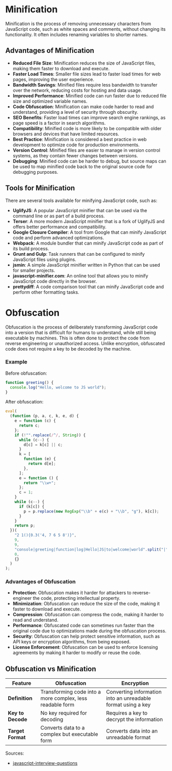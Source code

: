 # Minification
Minification is the process of removing unnecessary characters from JavaScript code, such as white spaces and comments,
without changing its functionality. It often includes renaming variables to shorter names.

## Advantages of Minification
* **Reduced File Size**: Minification reduces the size of JavaScript files, making them faster to download and execute.
* **Faster Load Times**: Smaller file sizes lead to faster load times for web pages, improving the user experience.
* **Bandwidth Savings**: Minified files require less bandwidth to transfer over the network, reducing costs for hosting and data usage.
* **Improved Performance**: Minified code can run faster due to reduced file size and optimized variable names.
* **Code Obfuscation**: Minification can make code harder to read and understand, providing a level of security through obscurity.
* **SEO Benefits**: Faster load times can improve search engine rankings, as page speed is a factor in search algorithms.
* **Compatibility**: Minified code is more likely to be compatible with older browsers and devices that have limited resources.
* **Best Practice**: Minification is considered a best practice in web development to optimize code for production environments.
* **Version Control**: Minified files are easier to manage in version control systems, as they contain fewer changes between versions.
* **Debugging**: Minified code can be harder to debug, but source maps can be used to map minified code back to the original source code for debugging purposes.

## Tools for Minification
There are several tools available for minifying JavaScript code, such as:
* **UglifyJS**: A popular JavaScript minifier that can be used via the command line or as part of a build process.
* **Terser**: A more modern JavaScript minifier that is a fork of UglifyJS and offers better performance and compatibility.
* **Google Closure Compiler**: A tool from Google that can minify JavaScript code and perform advanced optimizations.
* **Webpack**: A module bundler that can minify JavaScript code as part of its build process.
* **Grunt and Gulp**: Task runners that can be configured to minify JavaScript files using plugins.
* **jsmin**: A simple JavaScript minifier written in Python that can be used for smaller projects.
* **javascript-minifier.com**: An online tool that allows you to minify JavaScript code directly in the browser.
* **prettydiff**: A code comparison tool that can minify JavaScript code and perform other formatting tasks.

# Obfuscation
Obfuscation is the process of deliberately transforming JavaScript code into a version that is difficult for humans to 
understand, while still being executable by machines. This is often done to protect the code from reverse engineering or
unauthorized access. Unlike encryption, obfuscated code does not require a key to be decoded by the machine.

### Example
Before obfuscation:
```js
function greeting() {
  console.log("Hello, welcome to JS world");
}
```

After obfuscation:
```js
eval(
  (function (p, a, c, k, e, d) {
    e = function (c) {
      return c;
    };
    if (!"".replace(/^/, String)) {
      while (c--) {
        d[c] = k[c] || c;
      }
      k = [
        function (e) {
          return d[e];
        },
      ];
      e = function () {
        return "\\w+";
      };
      c = 1;
    }
    while (c--) {
      if (k[c]) {
        p = p.replace(new RegExp("\\b" + e(c) + "\\b", "g"), k[c]);
      }
    }
    return p;
  })(
    "2 1(){0.3('4, 7 6 5 8')}",
    9,
    9,
    "console|greeting|function|log|Hello|JS|to|welcome|world".split("|"),
    0,
    {}
  )
);
```

### Advantages of Obfuscation
* **Protection**: Obfuscation makes it harder for attackers to reverse-engineer the code, protecting intellectual property.
* **Minimization**: Obfuscation can reduce the size of the code, making it faster to download and execute.
* **Compression**: Obfuscation can compress the code, making it harder to read and understand.
* **Performance**: Obfuscated code can sometimes run faster than the original code due to optimizations made during the obfuscation process.
* **Security**: Obfuscation can help protect sensitive information, such as API keys or encryption algorithms, from being exposed.
* **License Enforcement**: Obfuscation can be used to enforce licensing agreements by making it harder to modify or reuse the code.



## Obfuscation vs Minification

| Feature            | Obfuscation                                               | Encryption                                                   |
|--------------------|-----------------------------------------------------------|--------------------------------------------------------------|
| **Definition**     | Transforming code into a more complex, less readable form | Converting information into an unreadable format using a key |
| **Key to Decode**  | No key required for decoding                              | Requires a key to decrypt the information                    |
| **Target Format**  | Converts data to a complex but executable form            | Converts data into an unreadable format                      |


Sources:
* [javascript-interview-questions](https://github.com/sudheerj/javascript-interview-questions)